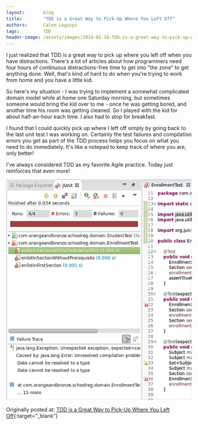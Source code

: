 ```yaml
---
layout:       blog
title:        "TDD is a Great Way to Pick-Up Where You Left Off"
authors:      Calen Legaspi
tags:         TDD
header-image: /assets/images/2014-02-10-TDD-is-a-great-way-to-pick-up-where-you-left-off/TDDisAGreatWayToPickUpWhereYouLeftOff.png
---
```


I just realized that TDD is a great way to pick up where you left off when you have distractions. There's a lot of articles about how programmers need four hours of continuous distractions-free time to get into "the zone" to get anything done. Well, that's kind of hard to do when you're trying to work from home and you have a little kid.

So here's my situation - I was trying to implement a somewhat complicated domain model while at home one Saturday morning, but sometimes someone would bring the kid over to me - once he was getting bored, and another time his room was getting cleaned. So I played with the kid for about half-an-hour each time. I also had to stop for breakfast.

I found that I could quickly pick up where I left off simply by going back to the last unit test I was working on. Certainly the test failures and compilation errors you get as part of the TDD process helps you focus on what you need to do immediately. It's like a notepad to keep track of where you are, only better!

I've always considered TDD as my favorite Agile practice. Today just reinforces that even more!
    
![Screenshot](/assets/images/2014-02-10-TDD-is-a-great-way-to-pick-up-where-you-left-off/Screenshot-2.png "Screenshot")  


Originally posted at: [TDD is a Great Way to Pick-Up Where You Left Off](http://calenlegaspi.blogspot.com/2014/09/tdd-is-great-way-to-pick-up-where-you.html?q=TDD+is+a+Great+Way+to+Pick-Up+Where+You+Left+Off){:target="_blank"}
